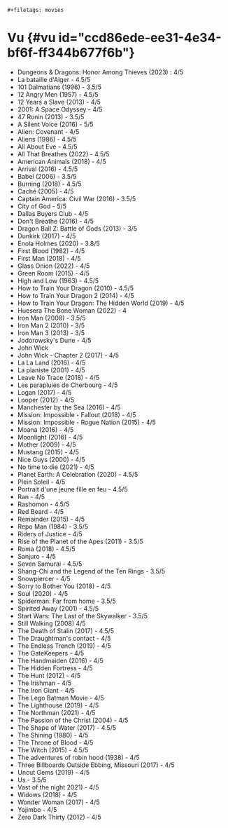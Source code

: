 ```{=org}
#+filetags: movies
```
# Vu {#vu id="ccd86ede-ee31-4e34-bf6f-ff344b677f6b"}

-   Dungeons & Dragons: Honor Among Thieves (2023) : 4/5
-   La bataille d\'Alger - 4.5/5
-   101 Dalmatians (1996) - 3.5/5
-   12 Angry Men (1957) - 4.5/5
-   12 Years a Slave (2013) - 4/5
-   2001: A Space Odyssey - 4/5
-   47 Ronin (2013) - 3.5/5
-   A Silent Voice (2016) - 5/5
-   Alien: Covenant - 4/5
-   Aliens (1986) - 4.5/5
-   All About Eve - 4.5/5
-   All That Breathes (2022) - 4.5/5
-   American Animals (2018) - 4/5
-   Arrival (2016) - 4.5/5
-   Babel (2006) - 3.5/5
-   Burning (2018) - 4.5/5
-   Caché (2005) - 4/5
-   Captain America: Civil War (2016) - 3.5/5
-   City of God - 5/5
-   Dallas Buyers Club - 4/5
-   Don\'t Breathe (2016) - 4/5
-   Dragon Ball Z: Battle of Gods (2013) - 3/5
-   Dunkirk (2017) - 4/5
-   Enola Holmes (2020) - 3.8/5
-   First Blood (1982) - 4/5
-   First Man (2018) - 4/5
-   Glass Onion (2022) - 4/5
-   Green Room (2015) - 4/5
-   High and Low (1963) - 4.5/5
-   How to Train Your Dragon (2010) - 4.5/5
-   How to Train Your Dragon 2 (2014) - 4/5
-   How to Train Your Dragon: The Hidden World (2019) - 4/5
-   Huesera The Bone Woman (2022) - 4
-   Iron Man (2008) - 3.5/5
-   Iron Man 2 (2010) - 3/5
-   Iron Man 3 (2013) - 3/5
-   Jodorowsky\'s Dune - 4/5
-   John Wick
-   John Wick - Chapter 2 (2017) - 4/5
-   La La Land (2016) - 4/5
-   La pianiste (2001) - 4/5
-   Leave No Trace (2018) - 4/5
-   Les parapluies de Cherbourg - 4/5
-   Logan (2017) - 4/5
-   Looper (2012) - 4/5
-   Manchester by the Sea (2016) - 4/5
-   Mission: Impossible - Fallout (2018) - 4/5
-   Mission: Impossible - Rogue Nation (2015) - 4/5
-   Moana (2016) - 4/5
-   Moonlight (2016) - 4/5
-   Mother (2009) - 4/5
-   Mustang (2015) - 4/5
-   Nice Guys (2000) - 4/5
-   No time to die (2021) - 4/5
-   Planet Earth: A Celebration (2020) - 4.5/5
-   Plein Soleil - 4/5
-   Portrait d\'une jeune fille en feu - 4.5/5
-   Ran - 4/5
-   Rashomon - 4.5/5
-   Red Beard - 4/5
-   Remainder (2015) - 4/5
-   Repo Man (1984) - 3.5/5
-   Riders of Justice - 4/5
-   Rise of the Planet of the Apes (2011) - 3.5/5
-   Roma (2018) - 4.5/5
-   Sanjuro - 4/5
-   Seven Samurai - 4.5/5
-   Shang-Chi and the Legend of the Ten Rings - 3.5/5
-   Snowpiercer - 4/5
-   Sorry to Bother You (2018) - 4/5
-   Soul (2020) - 4/5
-   Spiderman: Far from home - 3.5/5
-   Spirited Away (2001) - 4.5/5
-   Start Wars: The Last of the Skywalker - 3.5/5
-   Still Walking (2008) 4/5
-   The Death of Stalin (2017) - 4.5/5
-   The Draughtman\'s contact - 4/5
-   The Endless Trench (2019) - 4/5
-   The GateKeepers - 4/5
-   The Handmaiden (2016) - 4/5
-   The Hidden Fortress - 4/5
-   The Hunt (2012) - 4/5
-   The Irishman - 4/5
-   The Iron Giant - 4/5
-   The Lego Batman Movie - 4/5
-   The Lighthouse (2019) - 4/5
-   The Northman (2021) - 4/5
-   The Passion of the Christ (2004) - 4/5
-   The Shape of Water (2017) - 4.5/5
-   The Shining (1980) - 4/5
-   The Throne of Blood - 4/5
-   The Witch (2015) - 4.5/5
-   The adventures of robin hood (1938) - 4/5
-   Three Billboards Outside Ebbing, Missouri (2017) - 4/5
-   Uncut Gems (2019) - 4/5
-   Us - 3.5/5
-   Vast of the night 2021) - 4/5
-   Widows (2018) - 4/5
-   Wonder Woman (2017) - 4/5
-   Yojimbo - 4/5
-   Zero Dark Thirty (2012) - 4/5
